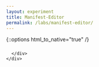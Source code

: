 ```yaml
---
layout: experiment
title: Manifest-Editor
permalink: /labs/manifest-editor/
---
```

{::options html_to_native="true" /}

<div class="container">
    <div id="notice" class="alert-info"></div>
    <h3 id="title"></h3>
    <div class="row">
      <div id="sortable">

      </div>
    </div>
</div>

<script src="{{ "/js/prospero.js" | prepend: site.baseurl }}">
